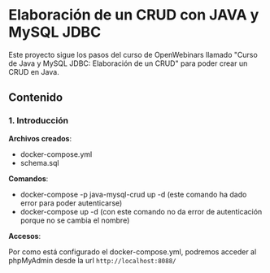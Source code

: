 # Elaboración de un CRUD con JAVA y MySQL JDBC

Este proyecto sigue los pasos del curso de OpenWebinars llamado "Curso de Java y MySQL JDBC: Elaboración de un CRUD" para poder crear un CRUD en Java.

## Contenido

### 1. Introducción

**Archivos creados**:

- docker-compose.yml
- schema.sql

**Comandos**:
- docker-compose -p java-mysql-crud up -d (este comando ha dado error para poder autenticarse)
- docker-compose up -d (con este comando no da error de autenticación porque no se cambia el nombre)

**Accesos**:

Por como está configurado el docker-compose.yml, podremos acceder al phpMyAdmin desde la url `http://localhost:8088/`
